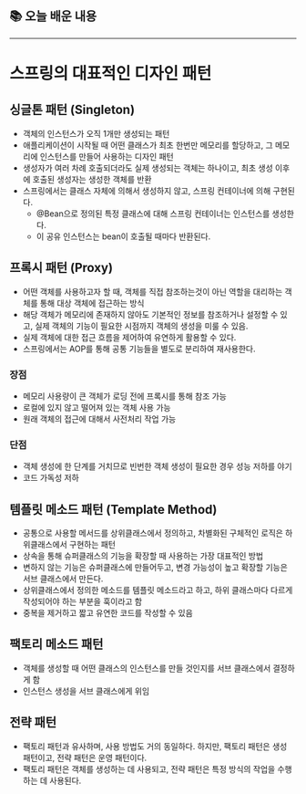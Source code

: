## 📚 오늘 배운 내용

---

# 스프링의 대표적인 디자인 패턴

## 싱글톤 패턴 (Singleton)

- 객체의 인스턴스가 오직 1개만 생성되는 패턴
- 애플리케이션이 시작될 때 어떤 클래스가 최초 한번만 메모리를 할당하고, 그 메모리에 인스턴스를 만들어 사용하는 디자인 패턴
- 생성자가 여러 차례 호출되더라도 실제 생성되는 객체는 하나이고, 최초 생성 이후에 호출된 생성자는 생성한 객체를 반환
- 스프링에서는 클래스 자체에 의해서 생성하지 않고, 스프링 컨테이너에 의해 구현된다.
    - @Bean으로 정의된 특정 클래스에 대해 스프링 컨테이너는 인스턴스를 생성한다.
    - 이 공유 인스턴스는 bean이 호출될 때마다 반환된다.

## 프록시 패턴 (Proxy)

- 어떤 객체를 사용하고자 할 때, 객체를 직접 참조하는것이 아닌 역할을 대리하는 객체를 통해 대상 객체에 접근하는 방식
- 해당 객체가 메모리에 존재하지 않아도 기본적인 정보를 참조하거나 설정할 수 있고, 실제 객체의 기능이 필요한 시점까지 객체의 생성을 미룰 수 있음.
- 실제 객체에 대한 접근 흐름을 제어하여 유연하게 활용할 수 있다.
- 스프링에서는 AOP를 통해 공통 기능들을 별도로 분리하여 재사용한다.

### 장점

- 메모리 사용량이 큰 객체가 로딩 전에 프록시를 통해 참조 가능
- 로컬에 있지 않고 떨어져 있는 객체 사용 가능
- 원래 객체의 접근에 대해서 사전처리 작업 가능

### 단점

- 객체 생성에 한 단계를 거치므로 빈번한 객체 생성이 필요한 경우 성능 저하를 야기
- 코드 가독성 저하

## 템플릿 메소드 패턴 (Template Method)

- 공통으로 사용할 메서드를 상위클래스에서 정의하고, 차별화된 구체적인 로직은 하위클래스에서 구현하는 패턴
- 상속을 통해 슈퍼클래스의 기능을 확장할 때 사용하는 가장 대표적인 방법
- 변하지 않는 기능은 슈퍼클래스에 만들어두고, 변경 가능성이 높고 확장할 기능은 서브 클래스에서 만든다.
- 상위클래스에서 정의한 메소드를 템플릿 메소드라고 하고, 하위 클래스마다 다르게 작성되어야 하는 부분을 훅이라고 함
- 중복을 제거하고 짧고 유연한 코드를 작성할 수 있음

## 팩토리 메소드 패턴

- 객체를 생성할 때 어떤 클래스의 인스턴스를 만들 것인지를 서브 클래스에서 결정하게 함
- 인스턴스 생성을 서브 클래스에게 위임

## 전략 패턴

- 팩토리 패턴과 유사하며, 사용 방법도 거의 동일하다. 하지만, 팩토리 패턴은 생성 패턴이고, 전략 패턴은 운영 패턴이다.
- 팩토리 패턴은 객체를 생성하는 데 사용되고, 전략 패턴은 특정 방식의 작업을 수행하는 데 사용된다.
